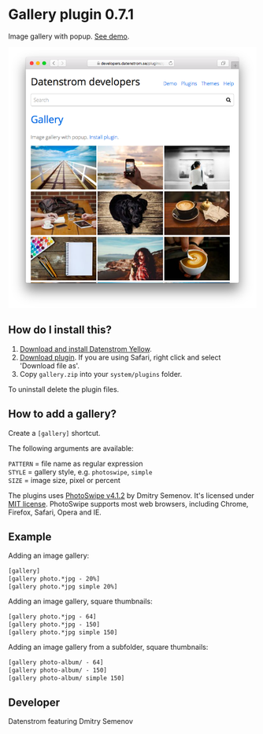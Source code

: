 Gallery plugin 0.7.1
====================
Image gallery with popup. [See demo](https://developers.datenstrom.se/plugins/gallery).

<p align="center"><img src="gallery-screenshot.png?raw=true" alt="Screenshot"></p>

## How do I install this?

1. [Download and install Datenstrom Yellow](https://github.com/datenstrom/yellow/).
2. [Download plugin](https://github.com/datenstrom/yellow-plugins/raw/master/zip/gallery.zip). If you are using Safari, right click and select 'Download file as'.
3. Copy `gallery.zip` into your `system/plugins` folder.

To uninstall delete the plugin files.

## How to add a gallery?

Create a `[gallery]` shortcut.

The following arguments are available:
  
`PATTERN` = file name as regular expression  
`STYLE` = gallery style, e.g. `photoswipe`, `simple`  
`SIZE` = image size, pixel or percent

The plugins uses [PhotoSwipe v4.1.2](http://photoswipe.com) by Dmitry Semenov. It's licensed under [MIT license](https://opensource.org/licenses/MIT). PhotoSwipe supports most web browsers, including Chrome, Firefox, Safari, Opera and IE.

## Example

Adding an image gallery:

    [gallery]
    [gallery photo.*jpg - 20%]
    [gallery photo.*jpg simple 20%]

Adding an image gallery, square thumbnails:

    [gallery photo.*jpg - 64]
    [gallery photo.*jpg - 150]
    [gallery photo.*jpg simple 150]

Adding an image gallery from a subfolder, square thumbnails:

    [gallery photo-album/ - 64]
    [gallery photo-album/ - 150]
    [gallery photo-album/ simple 150]

## Developer

Datenstrom featuring Dmitry Semenov
